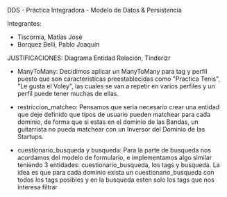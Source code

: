 DDS - Práctica Integradora - Modelo de Datos & Persistencia 

Integrantes:
  - Tiscornia, Matías José
  - Borquez Belli, Pablo Joaquín

JUSTIFICACIONES: Diagrama Entidad Relación, Tinderizr

- ManyToMany: Decidimos aplicar un ManyToMany para tag y perfil puesto que son caracteristicas preestablecidas
como "Practica Tenis", "Le gusta el Voley", las cuales se van a repetir en varios perfiles y un perfil puede tener muchas 
de ellas.

- restriccion_matcheo: Pensamos que seria necesario crear una entidad que deje definido que tipos de usuario
pueden matchear para cada dominio, de forma que si estas en el dominio de las Bandas, un guitarrista no pueda
matchear con un Inversor del Dominio de las Startups.

- cuestionario_busqueda y busqueda: Para la parte de busqueda nos acordamos del modelo de formulario, e implementamos algo similar teniendo 3 entidades: cuestionario_busqueda, los tags y busqueda. 
La idea es que para cada dominio exista un cuestionario_busqueda con todos los tags posibles y en la busqueda esten solo los tags que nos interesa filtrar
